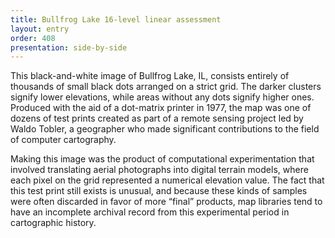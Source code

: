 ```yaml
---
title: Bullfrog Lake 16-level linear assessment
layout: entry
order: 408
presentation: side-by-side
---
```


This black-and-white image of Bullfrog Lake, IL, consists entirely of thousands of small black dots arranged on a strict grid. The darker clusters signify lower elevations, while areas without any dots signify higher ones. Produced with the aid of a dot-matrix printer in 1977, the map was one of dozens of test prints created as part of a remote sensing project led by Waldo Tobler, a geographer who made significant contributions to the field of computer cartography.

Making this image was the product of computational experimentation that involved translating aerial photographs into digital terrain models, where each pixel on the grid represented a numerical elevation value. The fact that this test print still exists is unusual, and because these kinds of samples were often discarded in favor of more “final” products, map libraries tend to have an incomplete archival record from this experimental period in cartographic history.